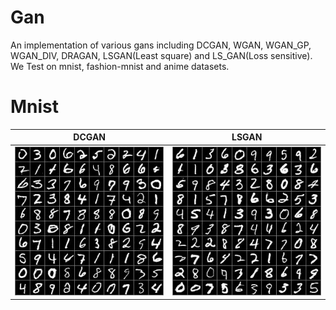 # Gan
An implementation of various gans including DCGAN, WGAN, WGAN_GP, WGAN_DIV, DRAGAN, LSGAN(Least square) and LS_GAN(Loss sensitive). We Test on mnist, fashion-mnist and anime datasets.

# Mnist
DCGAN            |  LSGAN
:-------------------------:|:-------------------------:
![alt text](https://github.com/renyuanfang/GAN/blob/master/images/DCGAN_mnist_epoch_50000_test.jpg)  |  ![alt text](https://github.com/renyuanfang/GAN/blob/master/images/LSGAN_mnist_epoch_50000_test.jpg)

                 

